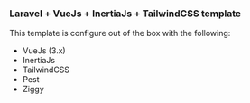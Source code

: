 ### Laravel + VueJs + InertiaJs + TailwindCSS template

This template is configure out of the box with the following:

- VueJs (3.x)
- InertiaJs
- TailwindCSS
- Pest
- Ziggy